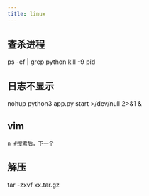 ```yaml
---
title: linux
---
```


## 查杀进程

ps -ef | grep python
kill -9 pid

## 日志不显示

nohup python3 app.py start >/dev/null 2>&1 &

## vim

```shell
n #搜索后，下一个
```

## 解压

tar -zxvf xx.tar.gz 